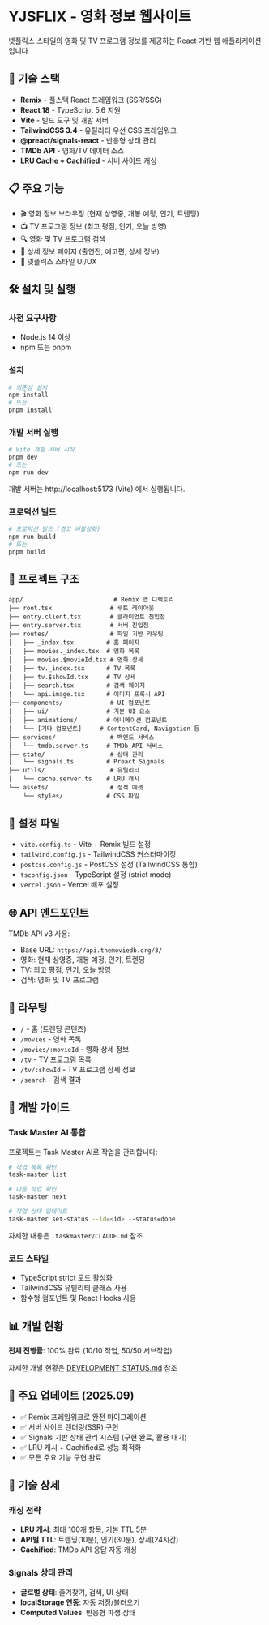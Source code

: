# YJSFLIX - 영화 정보 웹사이트

넷플릭스 스타일의 영화 및 TV 프로그램 정보를 제공하는 React 기반 웹 애플리케이션입니다.

## 🚀 기술 스택

- **Remix** - 풀스택 React 프레임워크 (SSR/SSG)
- **React 18** - TypeScript 5.6 지원
- **Vite** - 빌드 도구 및 개발 서버
- **TailwindCSS 3.4** - 유틸리티 우선 CSS 프레임워크
- **@preact/signals-react** - 반응형 상태 관리
- **TMDb API** - 영화/TV 데이터 소스
- **LRU Cache + Cachified** - 서버 사이드 캐싱

## 📋 주요 기능

- 🎬 영화 정보 브라우징 (현재 상영중, 개봉 예정, 인기, 트렌딩)
- 📺 TV 프로그램 정보 (최고 평점, 인기, 오늘 방영)
- 🔍 영화 및 TV 프로그램 검색
- 📄 상세 정보 페이지 (출연진, 예고편, 상세 정보)
- 🎨 넷플릭스 스타일 UI/UX

## 🛠 설치 및 실행

### 사전 요구사항
- Node.js 14 이상
- npm 또는 pnpm

### 설치
```bash
# 의존성 설치
npm install
# 또는
pnpm install
```

### 개발 서버 실행
```bash
# Vite 개발 서버 시작
pnpm dev
# 또는
npm run dev
```

개발 서버는 http://localhost:5173 (Vite) 에서 실행됩니다.

### 프로덕션 빌드
```bash
# 프로덕션 빌드 (경고 비활성화)
npm run build
# 또는
pnpm build
```

## 📁 프로젝트 구조

```
app/                         # Remix 앱 디렉토리
├── root.tsx                # 루트 레이아웃
├── entry.client.tsx        # 클라이언트 진입점
├── entry.server.tsx        # 서버 진입점
├── routes/                 # 파일 기반 라우팅
│   ├── _index.tsx         # 홈 페이지
│   ├── movies._index.tsx  # 영화 목록
│   ├── movies.$movieId.tsx # 영화 상세
│   ├── tv._index.tsx      # TV 목록
│   ├── tv.$showId.tsx     # TV 상세
│   ├── search.tsx         # 검색 페이지
│   └── api.image.tsx      # 이미지 프록시 API
├── components/             # UI 컴포넌트
│   ├── ui/                # 기본 UI 요소
│   ├── animations/        # 애니메이션 컴포넌트
│   └── [기타 컴포넌트]     # ContentCard, Navigation 등
├── services/               # 백엔드 서비스
│   └── tmdb.server.ts     # TMDb API 서비스
├── state/                  # 상태 관리
│   └── signals.ts         # Preact Signals
├── utils/                  # 유틸리티
│   └── cache.server.ts    # LRU 캐시
└── assets/                 # 정적 에셋
    └── styles/            # CSS 파일
```

## 🔧 설정 파일

- `vite.config.ts` - Vite + Remix 빌드 설정
- `tailwind.config.js` - TailwindCSS 커스터마이징
- `postcss.config.js` - PostCSS 설정 (TailwindCSS 통합)
- `tsconfig.json` - TypeScript 설정 (strict mode)
- `vercel.json` - Vercel 배포 설정

## 🌐 API 엔드포인트

TMDb API v3 사용:
- Base URL: `https://api.themoviedb.org/3/`
- 영화: 현재 상영중, 개봉 예정, 인기, 트렌딩
- TV: 최고 평점, 인기, 오늘 방영
- 검색: 영화 및 TV 프로그램

## 🚦 라우팅

- `/` - 홈 (트렌딩 콘텐츠)
- `/movies` - 영화 목록
- `/movies/:movieId` - 영화 상세 정보
- `/tv` - TV 프로그램 목록
- `/tv/:showId` - TV 프로그램 상세 정보
- `/search` - 검색 결과

## 📝 개발 가이드

### Task Master AI 통합
프로젝트는 Task Master AI로 작업을 관리합니다:

```bash
# 작업 목록 확인
task-master list

# 다음 작업 확인
task-master next

# 작업 상태 업데이트
task-master set-status --id=<id> --status=done
```

자세한 내용은 `.taskmaster/CLAUDE.md` 참조

### 코드 스타일
- TypeScript strict 모드 활성화
- TailwindCSS 유틸리티 클래스 사용
- 함수형 컴포넌트 및 React Hooks 사용

## 📊 개발 현황
**전체 진행률**: 100% 완료 (10/10 작업, 50/50 서브작업)

자세한 개발 현황은 [DEVELOPMENT_STATUS.md](./DEVELOPMENT_STATUS.md) 참조

## 🎯 주요 업데이트 (2025.09)
- ✅ Remix 프레임워크로 완전 마이그레이션
- ✅ 서버 사이드 렌더링(SSR) 구현
- ✅ Signals 기반 상태 관리 시스템 (구현 완료, 활용 대기)
- ✅ LRU 캐시 + Cachified로 성능 최적화
- ✅ 모든 주요 기능 구현 완료

## 📝 기술 상세

### 캐싱 전략
- **LRU 캐시**: 최대 100개 항목, 기본 TTL 5분
- **API별 TTL**: 트렌딩(10분), 인기(30분), 상세(24시간)
- **Cachified**: TMDb API 응답 자동 캐싱

### Signals 상태 관리
- **글로벌 상태**: 즐겨찾기, 검색, UI 상태
- **localStorage 연동**: 자동 저장/불러오기
- **Computed Values**: 반응형 파생 상태